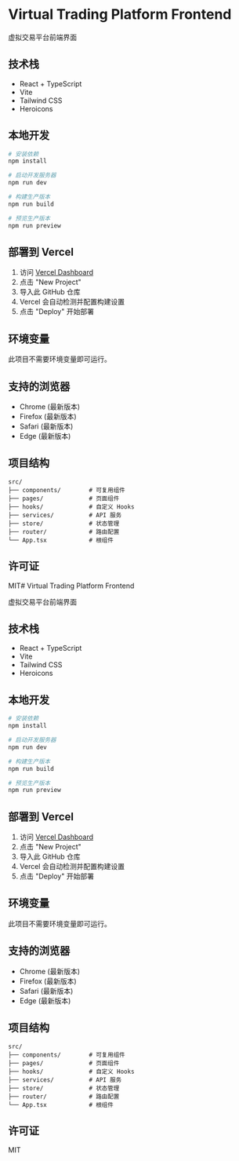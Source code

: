 # Virtual Trading Platform Frontend

虚拟交易平台前端界面

## 技术栈

- React + TypeScript
- Vite
- Tailwind CSS
- Heroicons

## 本地开发

```bash
# 安装依赖
npm install

# 启动开发服务器
npm run dev

# 构建生产版本
npm run build

# 预览生产版本
npm run preview
```

## 部署到 Vercel

1. 访问 [Vercel Dashboard](https://vercel.com/dashboard)
2. 点击 "New Project"
3. 导入此 GitHub 仓库
4. Vercel 会自动检测并配置构建设置
5. 点击 "Deploy" 开始部署

## 环境变量

此项目不需要环境变量即可运行。

## 支持的浏览器

- Chrome (最新版本)
- Firefox (最新版本)
- Safari (最新版本)
- Edge (最新版本)

## 项目结构

```
src/
├── components/        # 可复用组件
├── pages/             # 页面组件
├── hooks/             # 自定义 Hooks
├── services/          # API 服务
├── store/             # 状态管理
├── router/            # 路由配置
└── App.tsx            # 根组件
```

## 许可证

MIT# Virtual Trading Platform Frontend

虚拟交易平台前端界面

## 技术栈

- React + TypeScript
- Vite
- Tailwind CSS
- Heroicons

## 本地开发

```bash
# 安装依赖
npm install

# 启动开发服务器
npm run dev

# 构建生产版本
npm run build

# 预览生产版本
npm run preview
```

## 部署到 Vercel

1. 访问 [Vercel Dashboard](https://vercel.com/dashboard)
2. 点击 "New Project"
3. 导入此 GitHub 仓库
4. Vercel 会自动检测并配置构建设置
5. 点击 "Deploy" 开始部署

## 环境变量

此项目不需要环境变量即可运行。

## 支持的浏览器

- Chrome (最新版本)
- Firefox (最新版本)
- Safari (最新版本)
- Edge (最新版本)

## 项目结构

```
src/
├── components/        # 可复用组件
├── pages/             # 页面组件
├── hooks/             # 自定义 Hooks
├── services/          # API 服务
├── store/             # 状态管理
├── router/            # 路由配置
└── App.tsx            # 根组件
```

## 许可证

MIT